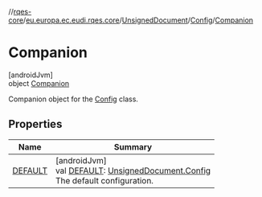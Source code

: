 //[rqes-core](../../../../../index.md)/[eu.europa.ec.eudi.rqes.core](../../../index.md)/[UnsignedDocument](../../index.md)/[Config](../index.md)/[Companion](index.md)

# Companion

[androidJvm]\
object [Companion](index.md)

Companion object for the [Config](../index.md) class.

## Properties

| Name | Summary |
|---|---|
| [DEFAULT](-d-e-f-a-u-l-t.md) | [androidJvm]<br>val [DEFAULT](-d-e-f-a-u-l-t.md): [UnsignedDocument.Config](../index.md)<br>The default configuration. |

